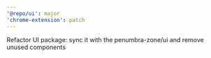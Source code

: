 ```yaml
---
'@repo/ui': major
'chrome-extension': patch
---
```


Refactor UI package: sync it with the penumbra-zone/ui and remove unused components
